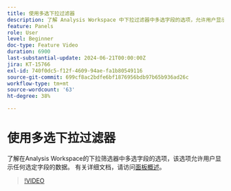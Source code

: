 ```yaml
---
title: 使用多选下拉过滤器
description: 了解 Analysis Workspace 中下拉过滤器中多选字段的选项，允许用户显示任何选定字段的数据。
feature: Panels
role: User
level: Beginner
doc-type: Feature Video
duration: 6900
last-substantial-update: 2024-06-21T00:00:00Z
jira: KT-15766
exl-id: 740f0dc5-f12f-4609-94ae-fa1b80549116
source-git-commit: 699cf8ac2bdfe6bf1876956bdb97b65b936ad26c
workflow-type: tm+mt
source-wordcount: '63'
ht-degree: 38%

---
```


# 使用多选下拉过滤器

了解在Analysis Workspace的下拉筛选器中多选字段的选项，该选项允许用户显示任何选定字段的数据。 有关详细文档，请访问[面板概述](https://experienceleague.adobe.com/en/docs/analytics/analyze/analysis-workspace/panels/panels#static-drop-down-segments)。

>[!VIDEO](https://video.tv.adobe.com/v/3430412/?learn=on)
